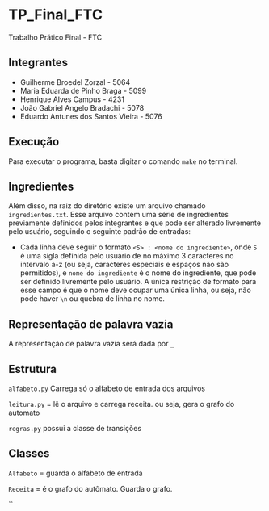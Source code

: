 # TP_Final_FTC
Trabalho Prático Final - FTC

## Integrantes

- Guilherme Broedel Zorzal - 5064
- Maria Eduarda de Pinho Braga - 5099
- Henrique Alves Campus - 4231
- João Gabriel Angelo Bradachi - 5078
- Eduardo Antunes dos Santos Vieira  - 5076


## Execução

Para executar o programa, basta digitar o comando `make` no terminal.

## Ingredientes 
Além disso, na raiz do diretório existe um arquivo chamado `ingredientes.txt`. Esse arquivo contém uma série de ingredientes previamente definidos pelos integrantes e que pode ser alterado livremente pelo usuário, seguindo o seguinte padrão de entradas:
- Cada linha deve seguir o formato `<S> : <nome do ingrediente>`, onde `S` é uma sigla definida pelo usuário de no máximo 3 caracteres no intervalo a-z (ou seja, caracteres especiais e espaços não são permitidos), e `nome do ingrediente` é o nome do ingrediente, que pode ser definido livremente pelo usuário. A única restrição de formato para esse campo é que o nome deve ocupar uma única linha, ou seja, não pode haver `\n` ou quebra de linha no nome. 

## Representação de palavra vazia

A representação de palavra vazia será dada por `_`

## Estrutura 

`alfabeto.py` Carrega só o alfabeto de entrada dos arquivos

`leitura.py` = lê o arquivo e carrega receita. ou seja, gera o grafo do automato

`regras.py` possui a classe de transições

## Classes

`Alfabeto` = guarda o alfabeto de entrada

`Receita` = é o grafo do autômato. Guarda o grafo. 

``